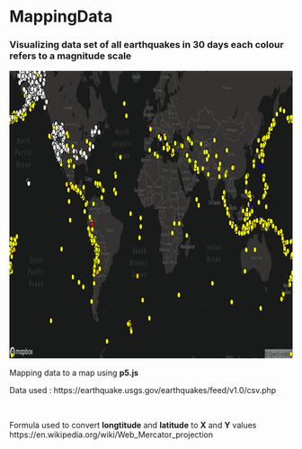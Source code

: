# MappingData

<h3>
  Visualizing data set of all earthquakes in 30 days each colour refers to a magnitude scale 
</h3>
<p align="center">
  <img src="Output.png" width="1025" height="512" title="OutputMap">
</p>
<p>
  Mapping data to a map using <b>p5.js</b>
 <p> Data used : <link>https://earthquake.usgs.gov/earthquakes/feed/v1.0/csv.php</link> </p>
</p>
<br>
<p>
  Formula used to convert <b>longtitude</b> and <b>latitude</b> to <b>X</b> and <b>Y</b> values

  <link>https://en.wikipedia.org/wiki/Web_Mercator_projection</link>
</p>

